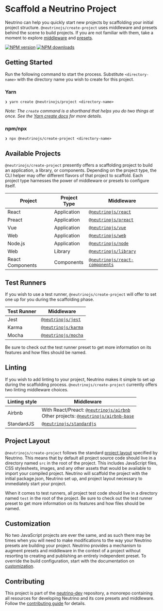 # Scaffold a Neutrino Project

Neutrino can help you quickly start new projects by scaffolding your initial project structure.
`@neutrinojs/create-project` uses middleware and presets behind the scene to build projects. If you are not
familiar with them, take a moment to explore [middleware](../../middleware)
and [presets](../../presets).

[![NPM version][npm-image]][npm-url]
[![NPM downloads][npm-downloads]][npm-url]

## Getting Started

Run the following command to start the process. Substitute `<directory-name>` with the directory name you wish to create for this project.

### Yarn

```
❯ yarn create @neutrinojs/project <directory-name>
```

_Note: The `create` command is a shorthand that helps you do two things at once. See the [Yarn create docs](https://yarnpkg.com/lang/en/docs/cli/create) for more details._

### npm/npx

```
❯ npx @neutrinojs/create-project <directory-name>
```

## Available Projects

`@neutrinojs/create-project` presently offers a scaffolding project to build an application, a library,
or components. Depending on the project type, the CLI helper may offer different flavors
of that project to scaffold. Each project type harnesses the power of middleware or presets to configure itself.

| Project | Project Type | Middleware |
| --- | --- | --- |
| React | Application | [`@neutrinojs/react`](../packages/react) |
| Preact | Application | [`@neutrinojs/preact`](../packages/preact) |
| Vue | Application | [`@neutrinojs/vue`](../packages/vue) |
| Web | Application | [`@neutrinojs/web`](../packages/web) |
| Node.js | Application | [`@neutrinojs/node`](../packages/node) |
| Web | Library | [`@neutrinojs/library`](../packages/library) |
| React Components | Components | [`@neutrinojs/react-components`](../packages/react-components) |

## Test Runners

If you wish to use a test runner, `@neutrinojs/create-project` will offer to set one up for you during
the scaffolding phase.

| Test Runner | Middleware |
| --- | --- |
| Jest | [`@neutrinojs/jest`](../packages/jest) |
| Karma | [`@neutrinojs/karma`](../packages/karma) |
| Mocha | [`@neutrinojs/mocha`](../packages/mocha) |

Be sure to check out the test runner preset to get more information on its features and how files should be named.

## Linting

If you wish to add linting to your project, Neutrino makes it simple to set up during the scaffolding
process. `@neutrinojs/create-project` currently offers two linting middleware choices.

| Linting style | Middleware |
| --- | --- |
| Airbnb | With React/Preact: [`@neutrinojs/airbnb`](../packages/airbnb) <br /> Other projects: [`@neutrinojs/airbnb-base`](../packages/airbnb-base) |
| StandardJS | [`@neutrinojs/standardjs`](../packages/standardjs) |

## Project Layout

`@neutrinojs/create-project` follows the standard [project layout](../../project-layout) specified by Neutrino. This
means that by default all project source code should live in a directory named `src` in the root of the
project. This includes JavaScript files, CSS stylesheets, images, and any other assets that would be available
to import your compiled project. Neutrino will scaffold the project with the initial package.json, Neutrino set up,
and project layout necessary to immediately start your project.

When it comes to test runners, all project test code should live in a directory named `test` in the
root of the project. Be sure to check out the test runner preset to get more information on its
features and how files should be named.

## Customization

No two JavaScript projects are ever the same, and as such there may be times when you will need to make modifications
to the way your Neutrino presets are building your project. Neutrino provides a mechanism to augment presets and
middleware in the context of a project without resorting to creating and publishing an entirely independent preset.
To override the build configuration, start with the documentation
on [customization](../customization/README.md).

## Contributing

This project is part of the [neutrino-dev](https://github.com/mozilla-neutrino/neutrino-dev) repository, a monorepo
containing all resources for developing Neutrino and its core presets and middleware. Follow the
[contributing guide](../../contributing) for details.

[npm-image]: https://img.shields.io/npm/v/@neutrinojs/create-project.svg
[npm-downloads]: https://img.shields.io/npm/dt/@neutrinojs/create-project.svg
[npm-url]: https://npmjs.org/package/@neutrinojs/create-project
